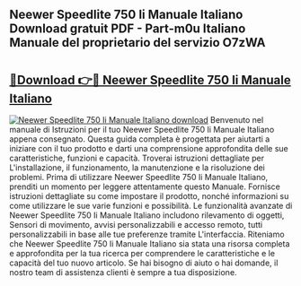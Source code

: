 ## Neewer Speedlite 750 Ii Manuale Italiano Download gratuit PDF - Part-m0u Italiano Manuale del proprietario del servizio O7zWA

# <h2><a href="http://dffwli.blite.top/?on=Neewer+Speedlite+750+Ii+Manuale+Italiano">🔗Download 👉🔴 Neewer Speedlite 750 Ii Manuale Italiano</a></h2>

[![Neewer Speedlite 750 Ii Manuale Italiano download](https://i.imgur.com/lujVjoI.png)](http://dffwli.blite.top/?on=Neewer+Speedlite+750+Ii+Manuale+Italiano)
Benvenuto nel manuale di Istruzioni per il tuo Neewer Speedlite 750 Ii Manuale Italiano appena consegnato. Questa guida completa è progettata per aiutarti a iniziare con il tuo prodotto e darti una comprensione approfondita delle sue caratteristiche, funzioni e capacità. Troverai istruzioni dettagliate per L'installazione, il funzionamento, la manutenzione e la risoluzione dei problemi. Prima di utilizzare Neewer Speedlite 750 Ii Manuale Italiano, prenditi un momento per leggere attentamente questo Manuale. Fornisce istruzioni dettagliate su come impostare il prodotto, nonché informazioni su come utilizzare le sue varie funzioni e possibilità. Le funzionalità avanzate di Neewer Speedlite 750 Ii Manuale Italiano includono rilevamento di oggetti, Sensori di movimento, avvisi personalizzabili e accesso remoto, tutti personalizzabili in base alle tue preferenze tramite L'interfaccia. Riteniamo che Neewer Speedlite 750 Ii Manuale Italiano sia stata una risorsa completa e approfondita per la tua ricerca per comprendere le caratteristiche e le capacità del tuo nuovo articolo. Se hai bisogno di aiuto o hai domande, il nostro team di assistenza clienti è sempre a tua disposizione.
